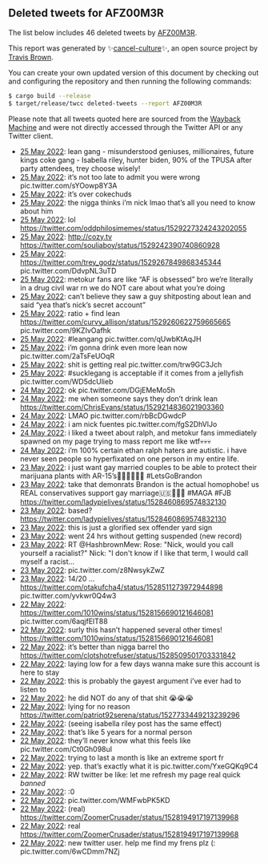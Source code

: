 ## Deleted tweets for AFZ00M3R

The list below includes 46 deleted tweets by
[AFZ00M3R](https://twitter.com/AFZ00M3R).



This report was generated by ✨[cancel-culture](https://github.com/travisbrown/cancel-culture)✨,
an open source project by [Travis Brown](https://twitter.com/travisbrown).

You can create your own updated version of this document by checking out and configuring the
repository and then running the following commands:

```bash
$ cargo build --release
$ target/release/twcc deleted-tweets --report AFZ00M3R
```

Please note that all tweets quoted here are sourced from the
[Wayback Machine](https://web.archive.org) and were not directly accessed through the Twitter API or
any Twitter client.

* [25 May 2022](https://web.archive.org/web/20220525032040/https://twitter.com/AFZ00M3R/status/1529301189116018688): lean gang - misunderstood geniuses, millionaires, future kings  coke gang - Isabella riley, hunter biden, 90% of the TPUSA after party attendees, trey  choose wisely! <!--1529301189116018688-->
* [25 May 2022](https://web.archive.org/web/20220525025938/https://twitter.com/AFZ00M3R/status/1529295826928926727): it’s not too late to admit you were wrong pic.twitter.com/sYOowp8Y3A <!--1529295826928926727-->
* [25 May 2022](https://web.archive.org/web/20220525025604/https://twitter.com/AFZ00M3R/status/1529295073908871170): it’s over cokechuds <!--1529295073908871170-->
* [25 May 2022](https://web.archive.org/web/20220525014224/https://twitter.com/AFZ00M3R/status/1529276545239490560): the nigga thinks i’m nick lmao that’s all you need to know about him <!--1529276545239490560-->
* [25 May 2022](https://web.archive.org/web/20220525014022/https://twitter.com/AFZ00M3R/status/1529276056858939393): lol https://twitter.com/oddphilosimemes/status/1529227324243202055 <!--1529276056858939393-->
* [25 May 2022](https://web.archive.org/web/20220525012808/https://twitter.com/AFZ00M3R/status/1529272859364827137): http://cozy.tv  https://twitter.com/souljaboy/status/1529242390740860928 <!--1529272859364827137-->
* [25 May 2022](https://web.archive.org/web/20220525011419/https://twitter.com/AFZ00M3R/status/1529269329463844865): https://twitter.com/trey_godz/status/1529267849868345344  pic.twitter.com/DdvpNL3uTD <!--1529269329463844865-->
* [25 May 2022](https://web.archive.org/web/20220525010928/https://twitter.com/AFZ00M3R/status/1529268300873617409): metokur fans are like “AF is obsessed”   bro we’re literally in a drug civil war rn we do NOT care about what you’re doing <!--1529268300873617409-->
* [25 May 2022](https://web.archive.org/web/20220525005527/https://twitter.com/AFZ00M3R/status/1529264695110139904): can’t believe they saw a guy shitposting about lean and said “yea that’s nick’s secret account” <!--1529264695110139904-->
* [25 May 2022](https://web.archive.org/web/20220525004341/https://twitter.com/AFZ00M3R/status/1529261819239571461): ratio + find lean  https://twitter.com/curvy_allison/status/1529260622759665665  pic.twitter.com/9KZIvOafhk <!--1529261819239571461-->
* [25 May 2022](https://web.archive.org/web/20220525004000/https://twitter.com/AFZ00M3R/status/1529260841438150659): #leangang  pic.twitter.com/qUwbKtAqJH <!--1529260841438150659-->
* [25 May 2022](https://web.archive.org/web/20220525003850/https://twitter.com/AFZ00M3R/status/1529259536590295040): i’m gonna drink even more lean now pic.twitter.com/2aTsFeUOqR <!--1529260025952313344-->
* [25 May 2022](https://web.archive.org/web/20220525003850/https://twitter.com/AFZ00M3R/status/1529259536590295040): shit is getting real pic.twitter.com/trw9GC3Jch <!--1529259536590295040-->
* [25 May 2022](https://web.archive.org/web/20220525011003/https://twitter.com/AFZ00M3R/status/1529258514220195842): #sucklegang  is acceptable if it comes from a jellyfish pic.twitter.com/WD5dcUlieb <!--1529258514220195842-->
* [24 May 2022](https://web.archive.org/web/20220525005409/https://twitter.com/AFZ00M3R/status/1529231462255443968): ok pic.twitter.com/DGjEMeMo5h <!--1529231462255443968-->
* [24 May 2022](https://web.archive.org/web/20220524223006/https://twitter.com/AFZ00M3R/status/1529226341241212929): me when someone says they don’t drink lean https://twitter.com/ChrisEvans/status/1529214836021903360 <!--1529226341241212929-->
* [24 May 2022](https://web.archive.org/web/20220525005703/https://twitter.com/AFZ00M3R/status/1529128220456538114): LMAO pic.twitter.com/rbBcDGwdcP <!--1529135449255600129-->
* [24 May 2022](https://web.archive.org/web/20220525005703/https://twitter.com/AFZ00M3R/status/1529128220456538114): i am nick fuentes pic.twitter.com/fgS2DhVlJo <!--1529128220456538114-->
* [24 May 2022](https://web.archive.org/web/20220524223433/https://twitter.com/AFZ00M3R/status/1528905073392246786): i liked a tweet about ralph, and metokur fans immediately spawned on my page trying to mass report me like wtf💀💀💀 <!--1528905358697185280-->
* [24 May 2022](https://web.archive.org/web/20220524223433/https://twitter.com/AFZ00M3R/status/1528905073392246786): i’m 100% certain ethan ralph haters are autistic. i have never seen people so hyperfixated on one person in my entire life. <!--1528905073392246786-->
* [23 May 2022](https://web.archive.org/web/20220523230608/https://twitter.com/AFZ00M3R/status/1528874895836422144): i just want gay married couples to be able to protect their marijuana plants with AR-15’s👏🏼👏🏼👏🏼  #LetsGoBrandon <!--1528874895836422144-->
* [23 May 2022](https://web.archive.org/web/20220523225619/https://twitter.com/AFZ00M3R/status/1528872457981272064): take that demonrats Brandon is the actual homophobe! us REAL conservatives support gay marriage🇺🇸🦅🙌🏻  #MAGA   #FJB  https://twitter.com/ladypielives/status/1528460869574832130 <!--1528872457981272064-->
* [23 May 2022](https://web.archive.org/web/20220523225320/https://twitter.com/AFZ00M3R/status/1528871518402670592): based? https://twitter.com/ladypielives/status/1528460869574832130 <!--1528871518402670592-->
* [23 May 2022](https://web.archive.org/web/20220523205438/https://twitter.com/AFZ00M3R/status/1528841860298559488): this is just a glorified sex offender yard sign <!--1528841860298559488-->
* [23 May 2022](https://web.archive.org/web/20220523025209/https://twitter.com/AFZ00M3R/status/1528567978941460483): went 24 hrs without getting suspended   (new record) <!--1528567978941460483-->
* [23 May 2022](https://web.archive.org/web/20220523024150/https://twitter.com/AFZ00M3R/status/1528566848165400577): RT @HashbrownMew: Rose: "Nick, would you call yourself a racialist?"  Nick: "I don't know if I like that term, I would call myself a racist… <!--1528566848165400577-->
* [23 May 2022](https://web.archive.org/web/20220523022017/https://twitter.com/AFZ00M3R/status/1528561302280589314): pic.twitter.com/z8NwsykZwZ <!--1528561302280589314-->
* [23 May 2022](https://web.archive.org/web/20220523012512/https://twitter.com/AFZ00M3R/status/1528547440550465536): 14/20 …  https://twitter.com/otakufcha4/status/1528511273972944898  pic.twitter.com/yvkwr0Q4w3 <!--1528547440550465536-->
* [22 May 2022](https://web.archive.org/web/20220522235337/https://twitter.com/AFZ00M3R/status/1528524283118510081): https://twitter.com/1010wins/status/1528156690121646081  pic.twitter.com/6aqjfElT88 <!--1528524283118510081-->
* [22 May 2022](https://web.archive.org/web/20220522235112/https://twitter.com/AFZ00M3R/status/1528523817890504704): surly this hasn’t happened several other times! https://twitter.com/1010wins/status/1528156690121646081 <!--1528523817890504704-->
* [22 May 2022](https://web.archive.org/web/20220522233421/https://twitter.com/AFZ00M3R/status/1528519584734662656): it’s better than nigga barrel tho https://twitter.com/clotshotrefuser/status/1528509501703331842 <!--1528519584734662656-->
* [22 May 2022](https://web.archive.org/web/20220522072154/https://twitter.com/AFZ00M3R/status/1528274758072139777): laying low for a few days  wanna make sure this account is here to stay <!--1528274758072139777-->
* [22 May 2022](https://web.archive.org/web/20220522054102/https://twitter.com/AFZ00M3R/status/1528249458085044224): this is probably the gayest argument i’ve ever had to listen to <!--1528249458085044224-->
* [22 May 2022](https://web.archive.org/web/20220522044123/https://twitter.com/AFZ00M3R/status/1528234174066397184): he did NOT do any of that shit 😭😭😭 <!--1528234341322457088-->
* [22 May 2022](https://web.archive.org/web/20220522044123/https://twitter.com/AFZ00M3R/status/1528234174066397184): lying for no reason https://twitter.com/patriot92serena/status/1527733449213239296 <!--1528234174066397184-->
* [22 May 2022](https://web.archive.org/web/20220522042732/https://twitter.com/AFZ00M3R/status/1528230927209578496): (seeing isabella riley post has the same effect) <!--1528230927209578496-->
* [22 May 2022](https://web.archive.org/web/20220522042608/https://twitter.com/AFZ00M3R/status/1528230484400013313): that’s like 5 years for a normal person <!--1528230484400013313-->
* [22 May 2022](https://web.archive.org/web/20220522042431/https://twitter.com/AFZ00M3R/status/1528230095541895168): they’ll never know what this feels like pic.twitter.com/Ct0Gh098uI <!--1528230095541895168-->
* [22 May 2022](https://web.archive.org/web/20220522041751/https://twitter.com/AFZ00M3R/status/1528228380990132225): trying to last a month is like an extreme sport fr <!--1528228595667243009-->
* [22 May 2022](https://web.archive.org/web/20220522041751/https://twitter.com/AFZ00M3R/status/1528228380990132225): yep. that’s exactly what it is pic.twitter.com/YxeGQKq9C4 <!--1528228380990132225-->
* [22 May 2022](https://web.archive.org/web/20220522025306/https://twitter.com/AFZ00M3R/status/1528207074974392323): RW twitter be like: let me refresh my page real quick   *banned* <!--1528207074974392323-->
* [22 May 2022](https://web.archive.org/web/20220522023646/https://twitter.com/AFZ00M3R/status/1528203042050519040): :0 <!--1528203042050519040-->
* [22 May 2022](https://web.archive.org/web/20220522021435/https://twitter.com/AFZ00M3R/status/1528197471297470467): pic.twitter.com/WMFwbPK5KD <!--1528197471297470467-->
* [22 May 2022](https://web.archive.org/web/20220522020813/https://twitter.com/AFZ00M3R/status/1528195839528689664): (real) https://twitter.com/ZoomerCrusader/status/1528194917197139968 <!--1528195839528689664-->
* [22 May 2022](https://web.archive.org/web/20220522020737/https://twitter.com/AFZ00M3R/status/1528195774315642881): real https://twitter.com/ZoomerCrusader/status/1528194917197139968 <!--1528195774315642881-->
* [22 May 2022](https://web.archive.org/web/20220522020737/https://twitter.com/AFZ00M3R/status/1528193470485118979): new twitter user. help me find my frens plz (: pic.twitter.com/6wCDmm7NZj <!--1528193470485118979-->
